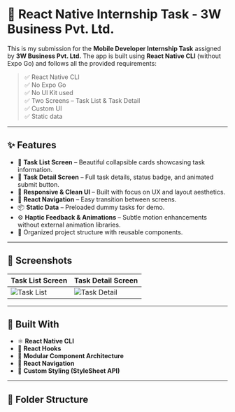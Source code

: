 # 📱 React Native Internship Task - 3W Business Pvt. Ltd.

This is my submission for the **Mobile Developer Internship Task** assigned by **3W Business Pvt. Ltd.** The app is built using **React Native CLI** (without Expo Go) and follows all the provided requirements:

> ✅ React Native CLI  
> ✅ No Expo Go  
> ✅ No UI Kit used  
> ✅ Two Screens – Task List & Task Detail  
> ✅ Custom UI  
> ✅ Static data

---

## ✨ Features

- 📝 **Task List Screen** – Beautiful collapsible cards showcasing task information.
- 📄 **Task Detail Screen** – Full task details, status badge, and animated submit button.
- 📱 **Responsive & Clean UI** – Built with focus on UX and layout aesthetics.
- 🔄 **React Navigation** – Easy transition between screens.
- 📦 **Static Data** – Preloaded dummy tasks for demo.
- ⚙️ **Haptic Feedback & Animations** – Subtle motion enhancements without external animation libraries.
- 📁 Organized project structure with reusable components.

---

## 📸 Screenshots

| Task List Screen | Task Detail Screen |
|------------------|--------------------|
| ![Task List](assets/screenshots/task-list.png) | ![Task Detail](assets/screenshots/task-detail.png) |

---

## 🧱 Built With

- ⚛️ **React Native CLI**
- 🧠 **React Hooks**
- 📂 **Modular Component Architecture**
- 📡 **React Navigation**
- 🎨 **Custom Styling (StyleSheet API)**

---

## 📁 Folder Structure

